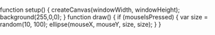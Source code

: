 <!DOCTYPE html> <html>
<head>
<meta charset="UTF-8">
<script src="https://cdnjs.cloudflare.com/ajax/libs/p5.js/0.5.11/p5.min.js"></script>
<script src="https://cdnjs.cloudflare.com/ajax/libs/p5.js/0.5.11/addons/p5.dom.min.js"></script>
<script src="https://cdnjs.cloudflare.com/ajax/libs/p5.js/0.5.11/addons/p5.sound.min.js"></script>
<script src="sketch.js"></script>
<style>
html, body {margin:0; padding:0; overflow:hidden;} </style>
</head> <body> </body>
</html>

function setup() { createCanvas(windowWidth, windowHeight); background(255,0,0);
}
function draw() {
if (mouseIsPressed) {
var size = random(10, 100);
ellipse(mouseX, mouseY, size, size); }
}

